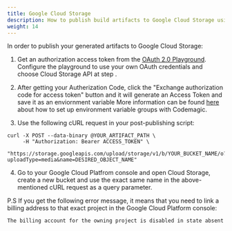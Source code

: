 ```yaml
---
title: Google Cloud Storage
description: How to publish build artifacts to Google Cloud Storage using codemagic.yaml
weight: 14
---
```


In order to publish your generated artifacts to Google Cloud Storage:

1. Get an authorization access token from the [OAuth 2.0 Playground](https://developers.google.com/oauthplayground/). Configure the playground to use your own OAuth credentials and choose Cloud Storage API at step . 

2. After getting your Autherization Code, click the "Exchange authorization code for access token" button and it will generate an Access Token and save it as an enviornment variable More information can be found [here](https://docs.codemagic.io/variables/environment-variable-groups/) about how to set up environment variable groups with Codemagic.

3. Use the following cURL request in your post-publishing script:

```
curl -X POST --data-binary @YOUR_ARTIFACT_PATH \
     -H "Authorization: Bearer ACCESS_TOKEN" \
     "https://storage.googleapis.com/upload/storage/v1/b/YOUR_BUCKET_NAME/o?uploadType=media&name=DESIRED_OBJECT_NAME"
```

4. Go to your Google Cloud Platfrom console and open Cloud Storage, create a new bucket and use the exact same name in the above-mentioned cURL request as a query parameter.

P.S If you get the following error message, it means that you need to link a billing address to that exact project in the Google Cloud Platform console:

```The billing account for the owning project is disabled in state absent```

